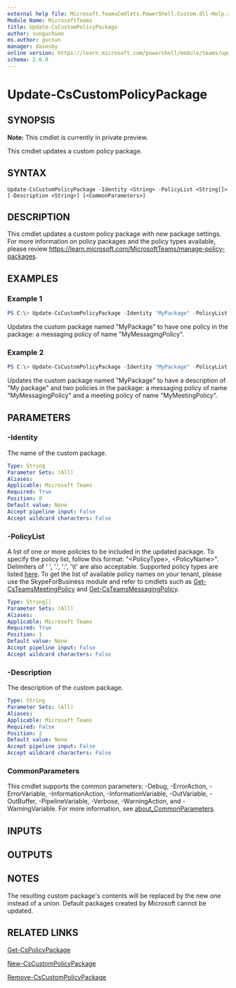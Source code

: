 ```yaml
---
external help file: Microsoft.TeamsCmdlets.PowerShell.Custom.dll-Help.xml
Module Name: MicrosoftTeams
title: Update-CsCustomPolicyPackage
author: sunguchuan
ms.author: gucsun
manager: dasosby
online version: https://learn.microsoft.com/powershell/module/teams/update-cscustompolicypackage
schema: 2.0.0
---
```


# Update-CsCustomPolicyPackage

## SYNOPSIS

**Note:** This cmdlet is currently in private preview.

This cmdlet updates a custom policy package.

## SYNTAX

```
Update-CsCustomPolicyPackage -Identity <String> -PolicyList <String[]> [-Description <String>] [<CommonParameters>]
```

## DESCRIPTION

This cmdlet updates a custom policy package with new package settings. For more information on policy packages and the policy types available, please review https://learn.microsoft.com/MicrosoftTeams/manage-policy-packages.

## EXAMPLES

### Example 1
```powershell
PS C:\> Update-CsCustomPolicyPackage -Identity "MyPackage" -PolicyList "TeamsMessagingPolicy, MyMessagingPolicy"
```

Updates the custom package named "MyPackage" to have one policy in the package: a messaging policy of name "MyMessagingPolicy".
### Example 2
```powershell
PS C:\> Update-CsCustomPolicyPackage -Identity "MyPackage" -PolicyList "TeamsMessagingPolicy, MyMessagingPolicy", "TeamsMeetingPolicy, MyMeetingPolicy" -Description "My package"
```

Updates the custom package named "MyPackage" to have a description of "My package" and two policies in the package: a messaging policy of name "MyMessagingPolicy" and a meeting policy of name "MyMeetingPolicy".

## PARAMETERS

### -Identity

The name of the custom package.

```yaml
Type: String
Parameter Sets: (All)
Aliases:
Applicable: Microsoft Teams
Required: True
Position: 0
Default value: None
Accept pipeline input: False
Accept wildcard characters: False
```

### -PolicyList

A list of one or more policies to be included in the updated package. To specify the policy list, follow this format: "\<PolicyType\>, \<PolicyName\>". Delimiters of ' ', '.', ':', '\t' are also acceptable. Supported policy types are listed [here](https://learn.microsoft.com/MicrosoftTeams/manage-policy-packages#what-is-a-policy-package). To get the list of available policy names on your tenant, please use the SkypeForBusiness module and refer to cmdlets such as [Get-CsTeamsMeetingPolicy](Get-CsTeamsMeetingPolicy.md) and [Get-CsTeamsMessagingPolicy](Get-CsTeamsMessagingPolicy.md).

```yaml
Type: String[]
Parameter Sets: (All)
Aliases:
Applicable: Microsoft Teams
Required: True
Position: 1
Default value: None
Accept pipeline input: False
Accept wildcard characters: False
```

### -Description

The description of the custom package.

```yaml
Type: String
Parameter Sets: (All)
Aliases:
Applicable: Microsoft Teams
Required: False
Position: 2
Default value: None
Accept pipeline input: False
Accept wildcard characters: False
```

### CommonParameters
This cmdlet supports the common parameters: -Debug, -ErrorAction, -ErrorVariable, -InformationAction, -InformationVariable, -OutVariable, -OutBuffer, -PipelineVariable, -Verbose, -WarningAction, and -WarningVariable. For more information, see [about_CommonParameters](https://go.microsoft.com/fwlink/?LinkID=113216).

## INPUTS

## OUTPUTS

## NOTES
The resulting custom package's contents will be replaced by the new one instead of a union. Default packages created by Microsoft cannot be updated.

## RELATED LINKS

[Get-CsPolicyPackage](Get-CsPolicyPackage.md)

[New-CsCustomPolicyPackage](New-CsCustomPolicyPackage.md)

[Remove-CsCustomPolicyPackage](Remove-CsCustomPolicyPackage.md)

